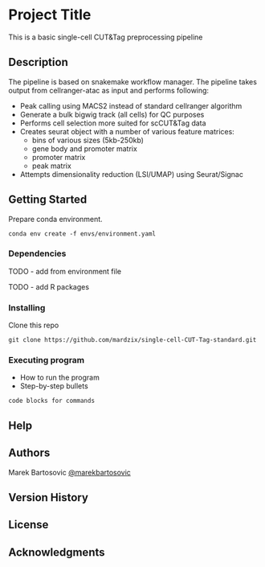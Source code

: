 # Project Title

This is a basic single-cell CUT&Tag preprocessing pipeline

## Description

The pipeline is based on snakemake workflow manager.
The pipeline takes output from cellranger-atac as input and performs following:
- Peak calling using MACS2 instead of standard cellranger algorithm
- Generate a bulk bigwig track (all cells) for QC purposes
- Performs cell selection more suited for scCUT&Tag data
- Creates seurat object with a number of various feature matrices:
  - bins of various sizes (5kb-250kb)
  - gene body and promoter matrix
  - promoter matrix
  - peak matrix
- Attempts dimensionality reduction (LSI/UMAP) using Seurat/Signac
## Getting Started

Prepare conda environment. 
```
conda env create -f envs/environment.yaml
```

### Dependencies

TODO - add from environment file

TODO - add R packages 


### Installing

Clone this repo
```
git clone https://github.com/mardzix/single-cell-CUT-Tag-standard.git
```


### Executing program

* How to run the program
* Step-by-step bullets
```
code blocks for commands
```

## Help


## Authors

Marek Bartosovic
[@marekbartosovic](https://twitter.com/marekbartosovic)

## Version History


## License
<!--- 
(This project is licensed under the [NAME HERE] License - see the LICENSE.md file for details)
--->

## Acknowledgments
